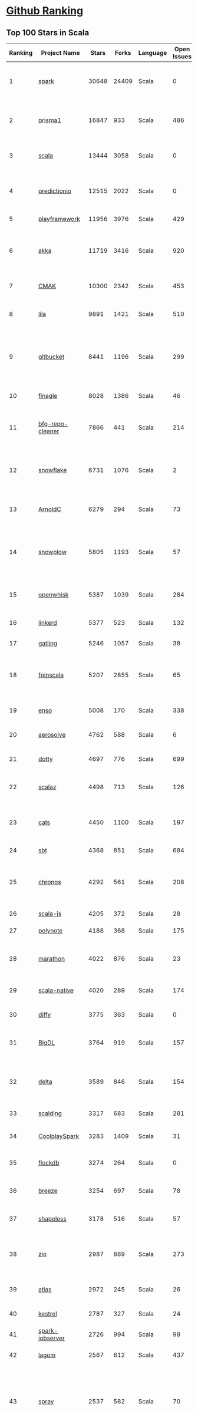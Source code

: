 [Github Ranking](../README.md)
==========

## Top 100 Stars in Scala

| Ranking | Project Name | Stars | Forks | Language | Open Issues | Description | Last Commit |
| ------- | ------------ | ----- | ----- | -------- | ----------- | ----------- | ----------- |
| 1 | [spark](https://github.com/apache/spark) | 30648 | 24409 | Scala | 0 | Apache Spark - A unified analytics engine for large-scale data processing | 2021-08-27T02:51:32Z |
| 2 | [prisma1](https://github.com/prisma/prisma1) | 16847 | 933 | Scala | 486 | 💾 Database Tools incl. ORM, Migrations and Admin UI (Postgres, MySQL & MongoDB) | 2021-08-11T04:01:10Z |
| 3 | [scala](https://github.com/scala/scala) | 13444 | 3058 | Scala | 0 | Scala 2 compiler and standard library. For bugs, see scala/bug | 2021-08-27T01:36:13Z |
| 4 | [predictionio](https://github.com/apache/predictionio) | 12515 | 2022 | Scala | 0 | PredictionIO, a machine learning server for developers and ML engineers. | 2021-01-09T10:30:58Z |
| 5 | [playframework](https://github.com/playframework/playframework) | 11956 | 3976 | Scala | 429 | Play Framework | 2021-08-26T22:35:36Z |
| 6 | [akka](https://github.com/akka/akka) | 11719 | 3416 | Scala | 920 | Build highly concurrent, distributed, and resilient message-driven applications on the JVM | 2021-08-26T16:58:55Z |
| 7 | [CMAK](https://github.com/yahoo/CMAK) | 10300 | 2342 | Scala | 453 | CMAK is a tool for managing Apache Kafka clusters | 2021-08-12T17:15:56Z |
| 8 | [lila](https://github.com/ornicar/lila) | 9891 | 1421 | Scala | 510 | ♞ lichess.org: the forever free, adless and open source chess server ♞ | 2021-08-27T03:00:36Z |
| 9 | [gitbucket](https://github.com/gitbucket/gitbucket) | 8441 | 1196 | Scala | 299 | A Git platform powered by Scala with easy installation, high extensibility & GitHub API compatibility | 2021-08-25T23:43:19Z |
| 10 | [finagle](https://github.com/twitter/finagle) | 8028 | 1386 | Scala | 46 | A fault tolerant, protocol-agnostic RPC system | 2021-08-25T01:17:44Z |
| 11 | [bfg-repo-cleaner](https://github.com/rtyley/bfg-repo-cleaner) | 7866 | 441 | Scala | 214 | Removes large or troublesome blobs like git-filter-branch does, but faster. And written in Scala | 2021-03-21T22:37:51Z |
| 12 | [snowflake](https://github.com/twitter-archive/snowflake) | 6731 | 1076 | Scala | 2 | Snowflake is a network service for generating unique ID numbers at high scale with some simple guarantees. | 2020-07-22T18:08:14Z |
| 13 | [ArnoldC](https://github.com/lhartikk/ArnoldC) | 6279 | 294 | Scala | 73 | Arnold Schwarzenegger based programming language | 2019-10-07T07:29:35Z |
| 14 | [snowplow](https://github.com/snowplow/snowplow) | 5805 | 1193 | Scala | 57 | The enterprise-grade behavioral data engine (web, mobile, server-side, webhooks), running cloud-natively on AWS and GCP | 2021-08-26T18:03:47Z |
| 15 | [openwhisk](https://github.com/apache/openwhisk) | 5387 | 1039 | Scala | 284 | Apache OpenWhisk is an open source serverless cloud platform | 2021-08-23T01:15:50Z |
| 16 | [linkerd](https://github.com/linkerd/linkerd) | 5377 | 523 | Scala | 132 | Old repo for Linkerd 1.x. See the linkerd2 repo for Linkerd   2.x. | 2021-08-12T11:22:45Z |
| 17 | [gatling](https://github.com/gatling/gatling) | 5246 | 1057 | Scala | 38 | Modern Load Testing as Code | 2021-08-25T05:59:13Z |
| 18 | [fpinscala](https://github.com/fpinscala/fpinscala) | 5207 | 2855 | Scala | 65 | Code, exercises, answers, and hints to go along with the book "Functional Programming in Scala" | 2021-08-22T01:42:02Z |
| 19 | [enso](https://github.com/enso-org/enso) | 5008 | 170 | Scala | 338 | Hybrid visual and textual functional programming. | 2021-08-26T21:22:49Z |
| 20 | [aerosolve](https://github.com/airbnb/aerosolve) | 4762 | 588 | Scala | 6 | A machine learning package built for humans. | 2018-12-03T23:12:18Z |
| 21 | [dotty](https://github.com/lampepfl/dotty) | 4697 | 776 | Scala | 699 | The Scala 3 compiler, also known as Dotty. | 2021-08-27T02:38:34Z |
| 22 | [scalaz](https://github.com/scalaz/scalaz) | 4498 | 713 | Scala | 126 | Principled Functional Programming in Scala | 2021-08-26T06:55:13Z |
| 23 | [cats](https://github.com/typelevel/cats) | 4450 | 1100 | Scala | 197 | Lightweight, modular, and extensible library for functional programming. | 2021-08-26T19:21:25Z |
| 24 | [sbt](https://github.com/sbt/sbt) | 4368 | 851 | Scala | 684 | sbt, the interactive build tool | 2021-08-21T22:21:57Z |
| 25 | [chronos](https://github.com/mesos/chronos) | 4292 | 561 | Scala | 208 | Fault tolerant job scheduler for Mesos which handles dependencies and ISO8601 based schedules | 2020-10-13T06:42:46Z |
| 26 | [scala-js](https://github.com/scala-js/scala-js) | 4205 | 372 | Scala | 28 | Scala.js, the Scala to JavaScript compiler | 2021-08-26T15:25:10Z |
| 27 | [polynote](https://github.com/polynote/polynote) | 4188 | 368 | Scala | 175 | A better notebook for Scala (and more) | 2021-08-27T00:44:31Z |
| 28 | [marathon](https://github.com/mesosphere/marathon) | 4022 | 876 | Scala | 23 | Deploy and manage containers (including Docker) on top of Apache Mesos at scale. | 2021-07-27T20:41:21Z |
| 29 | [scala-native](https://github.com/scala-native/scala-native) | 4020 | 289 | Scala | 174 | Your favorite language gets closer to bare metal. | 2021-08-26T18:15:54Z |
| 30 | [diffy](https://github.com/twitter-archive/diffy) | 3775 | 363 | Scala | 0 | Find potential bugs in your services with Diffy | 2020-07-01T19:13:06Z |
| 31 | [BigDL](https://github.com/intel-analytics/BigDL) | 3764 | 919 | Scala | 157 | BigDL: Distributed Deep Learning Framework for Apache Spark | 2021-07-28T08:27:55Z |
| 32 | [delta](https://github.com/delta-io/delta) | 3589 | 846 | Scala | 154 | An open-source storage layer that brings scalable, ACID transactions to Apache Spark™ and big data workloads. | 2021-08-26T23:44:36Z |
| 33 | [scalding](https://github.com/twitter/scalding) | 3317 | 683 | Scala | 281 | A Scala API for Cascading | 2021-08-25T22:02:10Z |
| 34 | [CoolplaySpark](https://github.com/lw-lin/CoolplaySpark) | 3283 | 1409 | Scala | 31 | 酷玩 Spark: Spark 源代码解析、Spark 类库等 | 2019-05-26T14:26:32Z |
| 35 | [flockdb](https://github.com/twitter-archive/flockdb) | 3274 | 264 | Scala | 0 | A distributed, fault-tolerant graph database | 2017-03-16T23:11:18Z |
| 36 | [breeze](https://github.com/scalanlp/breeze) | 3254 | 697 | Scala | 78 | Breeze is a numerical processing library for Scala. | 2021-08-24T20:53:04Z |
| 37 | [shapeless](https://github.com/milessabin/shapeless) | 3178 | 516 | Scala | 57 | Generic programming for Scala | 2021-08-25T10:56:38Z |
| 38 | [zio](https://github.com/zio/zio) | 2987 | 889 | Scala | 273 | ZIO — A type-safe, composable library for async and concurrent programming in Scala | 2021-08-26T22:59:42Z |
| 39 | [atlas](https://github.com/Netflix/atlas) | 2972 | 245 | Scala | 26 | In-memory dimensional time series database. | 2021-08-20T17:53:23Z |
| 40 | [kestrel](https://github.com/twitter-archive/kestrel) | 2787 | 327 | Scala | 24 | simple, distributed message queue system (inactive) | 2016-01-22T07:54:28Z |
| 41 | [spark-jobserver](https://github.com/spark-jobserver/spark-jobserver) | 2726 | 994 | Scala | 98 | REST job server for Apache Spark | 2021-08-26T14:42:12Z |
| 42 | [lagom](https://github.com/lagom/lagom) | 2567 | 612 | Scala | 437 | Reactive Microservices for the JVM | 2021-08-26T13:05:51Z |
| 43 | [spray](https://github.com/spray/spray) | 2537 | 582 | Scala | 70 | A suite of scala libraries for building and consuming RESTful web services on top of Akka: lightweight, asynchronous, non-blocking, actor-based, testable | 2017-02-21T11:03:37Z |
| 44 | [scalatra](https://github.com/scalatra/scalatra) | 2522 | 335 | Scala | 64 | Tiny Scala high-performance, async web framework, inspired by Sinatra | 2021-08-26T22:46:37Z |
| 45 | [slick](https://github.com/slick/slick) | 2471 | 585 | Scala | 401 | Scala Language Integrated Connection Kit. Slick is a modern database query and access library for Scala | 2021-08-25T23:04:04Z |
| 46 | [util](https://github.com/twitter/util) | 2471 | 538 | Scala | 5 | Wonderful reusable code from Twitter | 2021-08-25T22:16:32Z |
| 47 | [wire-android](https://github.com/wireapp/wire-android) | 2454 | 484 | Scala | 323 | :phone: Wire for Android | 2021-08-26T17:59:38Z |
| 48 | [Ammonite](https://github.com/com-lihaoyi/Ammonite) | 2413 | 336 | Scala | 145 | Scala Scripting | 2021-08-24T06:32:00Z |
| 49 | [SynapseML](https://github.com/microsoft/SynapseML) | 2404 | 553 | Scala | 184 | Microsoft Machine Learning for Apache Spark | 2021-08-26T09:57:24Z |
| 50 | [scala-exercises](https://github.com/scala-exercises/scala-exercises) | 2384 | 524 | Scala | 42 | The easy way to learn Scala. | 2021-08-23T05:17:30Z |
| 51 | [spark-nlp](https://github.com/JohnSnowLabs/spark-nlp) | 2296 | 478 | Scala | 78 | State of the Art Natural Language Processing | 2021-08-27T02:58:04Z |
| 52 | [s3_website](https://github.com/laurilehmijoki/s3_website) | 2262 | 188 | Scala | 72 | Manage an S3 website: sync, deliver via CloudFront, benefit from advanced S3 website features. | 2021-04-30T17:14:56Z |
| 53 | [gizzard](https://github.com/twitter-archive/gizzard) | 2207 | 210 | Scala | 0 | [Archived] A flexible sharding framework for creating eventually-consistent distributed datastores | 2017-03-16T23:21:54Z |
| 54 | [scio](https://github.com/spotify/scio) | 2184 | 442 | Scala | 87 | A Scala API for Apache Beam and Google Cloud Dataflow. | 2021-08-27T00:39:17Z |
| 55 | [node2vec](https://github.com/aditya-grover/node2vec) | 2170 | 847 | Scala | 77 | None | 2021-08-12T14:26:08Z |
| 56 | [circe](https://github.com/circe/circe) | 2169 | 463 | Scala | 136 | Yet another JSON library for Scala | 2021-08-26T11:51:06Z |
| 57 | [TheHive](https://github.com/TheHive-Project/TheHive) | 2139 | 425 | Scala | 640 | TheHive: a Scalable, Open Source and Free Security Incident Response Platform | 2021-08-26T13:15:41Z |
| 58 | [summingbird](https://github.com/twitter/summingbird) | 2105 | 259 | Scala | 148 | Streaming MapReduce with Scalding and Storm | 2020-11-19T22:26:27Z |
| 59 | [scaloid](https://github.com/pocorall/scaloid) | 2099 | 168 | Scala | 17 | Scaloid makes your Android code easy to understand and maintain. | 2018-08-07T08:10:53Z |
| 60 | [finatra](https://github.com/twitter/finatra) | 2098 | 382 | Scala | 8 | Fast, testable, Scala services built on TwitterServer and Finagle | 2021-08-25T16:30:41Z |
| 61 | [Linkis](https://github.com/WeBankFinTech/Linkis) | 2092 | 702 | Scala | 151 | Linkis helps easily connect to various back-end computation/storage engines(Spark, Python, TiDB...), exposes various interfaces(REST, JDBC, Java ...), with multi-tenancy, high performance, and resource control. | 2021-08-26T03:22:04Z |
| 62 | [http4s](https://github.com/http4s/http4s) | 2087 | 661 | Scala | 243 | A minimal, idiomatic Scala interface for HTTP | 2021-08-26T19:24:46Z |
| 63 | [algebird](https://github.com/twitter/algebird) | 2084 | 306 | Scala | 70 | Abstract Algebra for Scala | 2021-08-25T15:31:55Z |
| 64 | [chisel3](https://github.com/chipsalliance/chisel3) | 2071 | 366 | Scala | 189 | Chisel 3: A Modern Hardware Design Language | 2021-08-27T00:01:26Z |
| 65 | [Spark-The-Definitive-Guide](https://github.com/databricks/Spark-The-Definitive-Guide) | 2061 | 2080 | Scala | 22 | Spark: The Definitive Guide's Code Repository | 2020-08-26T08:17:35Z |
| 66 | [XiangShan](https://github.com/OpenXiangShan/XiangShan) | 2061 | 170 | Scala | 23 | Open-source high-performance RISC-V processor | 2021-08-27T01:50:19Z |
| 67 | [TransmogrifAI](https://github.com/salesforce/TransmogrifAI) | 2043 | 369 | Scala | 40 | TransmogrifAI (pronounced trăns-mŏgˈrə-fī) is an AutoML library for building modular, reusable, strongly typed machine learning workflows on Apache Spark with minimal hand-tuning | 2021-08-17T21:40:12Z |
| 68 | [textteaser](https://github.com/MojoJolo/textteaser) | 1950 | 256 | Scala | 5 | TextTeaser is an automatic summarization algorithm. | 2018-02-07T06:42:57Z |
| 69 | [rocket-chip](https://github.com/chipsalliance/rocket-chip) | 1936 | 765 | Scala | 228 | Rocket Chip Generator | 2021-08-26T23:27:19Z |
| 70 | [fs2](https://github.com/typelevel/fs2) | 1917 | 507 | Scala | 35 | Compositional, streaming I/O library for Scala | 2021-08-26T16:26:20Z |
| 71 | [quill](https://github.com/getquill/quill) | 1911 | 286 | Scala | 260 | Compile-time Language Integrated Queries for Scala | 2021-08-25T21:49:45Z |
| 72 | [deequ](https://github.com/awslabs/deequ) | 1857 | 342 | Scala | 67 | Deequ is a library built on top of Apache Spark for defining "unit tests for data", which measure data quality in large datasets. | 2021-08-06T11:12:25Z |
| 73 | [doobie](https://github.com/tpolecat/doobie) | 1848 | 316 | Scala | 129 | Functional JDBC layer for Scala. | 2021-08-25T11:22:08Z |
| 74 | [sangria](https://github.com/sangria-graphql/sangria) | 1844 | 199 | Scala | 68 | Scala GraphQL implementation | 2021-08-26T00:19:44Z |
| 75 | [coursier](https://github.com/coursier/coursier) | 1808 | 223 | Scala | 255 | Pure Scala Artifact Fetching | 2021-08-26T06:15:57Z |
| 76 | [graphcool-framework](https://github.com/Graphcool/graphcool-framework) | 1802 | 132 | Scala | 499 | None | 2020-09-04T16:57:58Z |
| 77 | [monix](https://github.com/monix/monix) | 1800 | 233 | Scala | 55 | Asynchronous, Reactive Programming for Scala and Scala.js. | 2021-08-27T02:51:45Z |
| 78 | [spark-cassandra-connector](https://github.com/datastax/spark-cassandra-connector) | 1798 | 870 | Scala | 0 | DataStax Spark Cassandra Connector | 2021-07-30T09:46:24Z |
| 79 | [shadowsocksr-v2ray-trojan-android](https://github.com/xxf098/shadowsocksr-v2ray-trojan-android) | 1746 | 242 | Scala | 53 | A ShadowsocksR, V2Ray and Trojan client for Android | 2021-08-27T00:59:56Z |
| 80 | [scalacheck](https://github.com/typelevel/scalacheck) | 1745 | 373 | Scala | 49 | Property-based testing for Scala | 2021-08-25T11:09:37Z |
| 81 | [elasticmq](https://github.com/softwaremill/elasticmq) | 1699 | 152 | Scala | 21 | In-memory message queue with an Amazon SQS-compatible interface. Runs stand-alone or embedded. | 2021-08-19T12:23:07Z |
| 82 | [spire](https://github.com/typelevel/spire) | 1644 | 241 | Scala | 172 | Powerful new number types and numeric abstractions for Scala. | 2021-08-25T21:27:56Z |
| 83 | [giter8](https://github.com/foundweekends/giter8) | 1624 | 219 | Scala | 43 | a command line tool to apply templates defined on GitHub  | 2021-08-19T14:16:47Z |
| 84 | [mill](https://github.com/com-lihaoyi/mill) | 1613 | 223 | Scala | 119 | Your shiny new Java/Scala build tool! | 2021-08-24T14:17:39Z |
| 85 | [elastic4s](https://github.com/sksamuel/elastic4s) | 1562 | 647 | Scala | 19 | Elasticsearch Scala Client - Reactive, Non Blocking, Type Safe, HTTP Client | 2021-08-25T21:10:18Z |
| 86 | [finch](https://github.com/finagle/finch) | 1544 | 220 | Scala | 47 | Scala combinator library for building Finagle HTTP services | 2021-08-25T20:24:47Z |
| 87 | [Binding.scala](https://github.com/ThoughtWorksInc/Binding.scala) | 1537 | 105 | Scala | 39 | Reactive data-binding for Scala | 2021-08-25T21:17:24Z |
| 88 | [metals](https://github.com/scalameta/metals) | 1533 | 209 | Scala | 112 | Scala language server with rich IDE features 🚀  | 2021-08-26T07:33:04Z |
| 89 | [goose](https://github.com/GravityLabs/goose) | 1526 | 339 | Scala | 48 | Html Content / Article Extractor in Scala - open sourced from Gravity Labs  | 2017-04-18T08:29:34Z |
| 90 | [scalajs-react](https://github.com/japgolly/scalajs-react) | 1487 | 226 | Scala | 14 | Facebook's React on Scala.JS | 2021-08-27T02:44:29Z |
| 91 | [C1000K-Servers](https://github.com/smallnest/C1000K-Servers) | 1464 | 347 | Scala | 0 | :zap: High performance websocket servers implemented by Spray-can, Netty, undertow, jetty, Vert.x, Grizzly, node.js and Go. It supports 1,200,000 active websocket connections | 2016-08-16T06:53:18Z |
| 92 | [aas](https://github.com/sryza/aas) | 1459 | 1027 | Scala | 2 | Code to accompany Advanced Analytics with Spark from O'Reilly Media | 2021-04-25T14:12:35Z |
| 93 | [sbt-native-packager](https://github.com/sbt/sbt-native-packager) | 1456 | 418 | Scala | 111 | sbt Native Packager | 2021-08-26T21:39:07Z |
| 94 | [postgresql-async](https://github.com/mauricio/postgresql-async) | 1440 | 220 | Scala | 55 | Async, Netty based, database drivers for PostgreSQL and MySQL written in Scala | 2019-01-26T21:38:12Z |
| 95 | [spark](https://github.com/mesos/spark) | 1432 | 390 | Scala | 0 | Lightning-fast cluster computing in Java, Scala and Python. | 2014-04-08T20:31:01Z |
| 96 | [better-files](https://github.com/pathikrit/better-files) | 1415 | 149 | Scala | 35 | Simple, safe and intuitive Scala I/O | 2021-08-19T03:13:02Z |
| 97 | [Monocle](https://github.com/optics-dev/Monocle) | 1408 | 196 | Scala | 37 | Optics library for Scala | 2021-08-27T02:56:41Z |
| 98 | [refined](https://github.com/fthomas/refined) | 1391 | 132 | Scala | 52 | Refinement types for Scala | 2021-08-25T12:03:01Z |
| 99 | [grid](https://github.com/guardian/grid) | 1390 | 120 | Scala | 34 | The Guardian’s image management system | 2021-08-26T19:42:10Z |
| 100 | [almond](https://github.com/almond-sh/almond) | 1386 | 215 | Scala | 94 | A Scala kernel for Jupyter | 2021-08-26T21:06:12Z |

